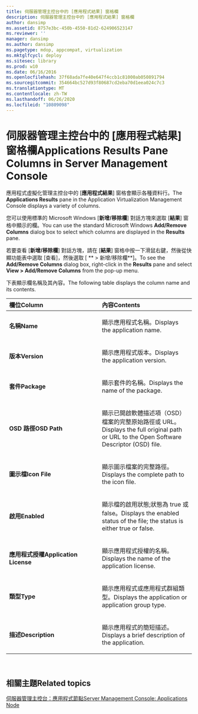 ```yaml
---
title: 伺服器管理主控台中的 [應用程式結果] 窗格欄
description: 伺服器管理主控台中的 [應用程式結果] 窗格欄
author: dansimp
ms.assetid: 8757e3bc-450b-4550-81d2-624906523147
ms.reviewer: ''
manager: dansimp
ms.author: dansimp
ms.pagetype: mdop, appcompat, virtualization
ms.mktglfcycl: deploy
ms.sitesec: library
ms.prod: w10
ms.date: 06/16/2016
ms.openlocfilehash: 37f68ada7fe40e647f4ccb1c81000ab050891794
ms.sourcegitcommit: 354664bc527d93f80687cd2eba70d1eea024c7c3
ms.translationtype: MT
ms.contentlocale: zh-TW
ms.lasthandoff: 06/26/2020
ms.locfileid: "10809098"
---
```

# <span data-ttu-id="d2b62-103">伺服器管理主控台中的 [應用程式結果] 窗格欄</span><span class="sxs-lookup"><span data-stu-id="d2b62-103">Applications Results Pane Columns in Server Management Console</span></span>


<span data-ttu-id="d2b62-104">應用程式虛擬化管理主控台中的 [**應用程式結果**] 窗格會顯示各種資料行。</span><span class="sxs-lookup"><span data-stu-id="d2b62-104">The **Applications Results** pane in the Application Virtualization Management Console displays a variety of columns.</span></span>

<span data-ttu-id="d2b62-105">您可以使用標準的 Microsoft Windows [**新增/移除欄**] 對話方塊來選取 [**結果**] 窗格中顯示的欄。</span><span class="sxs-lookup"><span data-stu-id="d2b62-105">You can use the standard Microsoft Windows **Add/Remove Columns** dialog box to select which columns are displayed in the **Results** pane.</span></span>

<span data-ttu-id="d2b62-106">若要查看 [**新增/移除欄**] 對話方塊，請在 [**結果**] 窗格中按一下滑鼠右鍵，然後從快顯功能表中選取 [查看]，然後選取 [ \*\* &gt; 新增/移除欄\*\*]。</span><span class="sxs-lookup"><span data-stu-id="d2b62-106">To see the **Add/Remove Columns** dialog box, right-click in the **Results** pane and select **View &gt; Add/Remove Columns** from the pop-up menu.</span></span>

<span data-ttu-id="d2b62-107">下表顯示欄名稱及其內容。</span><span class="sxs-lookup"><span data-stu-id="d2b62-107">The following table displays the column name and its contents.</span></span>

<table>
<colgroup>
<col width="50%" />
<col width="50%" />
</colgroup>
<thead>
<tr class="header">
<th align="left"><span data-ttu-id="d2b62-108">欄位</span><span class="sxs-lookup"><span data-stu-id="d2b62-108">Column</span></span></th>
<th align="left"><span data-ttu-id="d2b62-109">內容</span><span class="sxs-lookup"><span data-stu-id="d2b62-109">Contents</span></span></th>
</tr>
</thead>
<tbody>
<tr class="odd">
<td align="left"><p><strong><span data-ttu-id="d2b62-110">名稱</span><span class="sxs-lookup"><span data-stu-id="d2b62-110">Name</span></span></strong></p></td>
<td align="left"><p><span data-ttu-id="d2b62-111">顯示應用程式名稱。</span><span class="sxs-lookup"><span data-stu-id="d2b62-111">Displays the application name.</span></span></p></td>
</tr>
<tr class="even">
<td align="left"><p><strong><span data-ttu-id="d2b62-112">版本</span><span class="sxs-lookup"><span data-stu-id="d2b62-112">Version</span></span></strong></p></td>
<td align="left"><p><span data-ttu-id="d2b62-113">顯示應用程式版本。</span><span class="sxs-lookup"><span data-stu-id="d2b62-113">Displays the application version.</span></span></p></td>
</tr>
<tr class="odd">
<td align="left"><p><strong><span data-ttu-id="d2b62-114">套件</span><span class="sxs-lookup"><span data-stu-id="d2b62-114">Package</span></span></strong></p></td>
<td align="left"><p><span data-ttu-id="d2b62-115">顯示套件的名稱。</span><span class="sxs-lookup"><span data-stu-id="d2b62-115">Displays the name of the package.</span></span></p></td>
</tr>
<tr class="even">
<td align="left"><p><strong><span data-ttu-id="d2b62-116">OSD 路徑</span><span class="sxs-lookup"><span data-stu-id="d2b62-116">OSD Path</span></span></strong></p></td>
<td align="left"><p><span data-ttu-id="d2b62-117">顯示已開啟軟體描述項（OSD）檔案的完整原始路徑或 URL。</span><span class="sxs-lookup"><span data-stu-id="d2b62-117">Displays the full original path or URL to the Open Software Descriptor (OSD) file.</span></span></p></td>
</tr>
<tr class="odd">
<td align="left"><p><strong><span data-ttu-id="d2b62-118">圖示檔</span><span class="sxs-lookup"><span data-stu-id="d2b62-118">Icon File</span></span></strong></p></td>
<td align="left"><p><span data-ttu-id="d2b62-119">顯示圖示檔案的完整路徑。</span><span class="sxs-lookup"><span data-stu-id="d2b62-119">Displays the complete path to the icon file.</span></span></p></td>
</tr>
<tr class="even">
<td align="left"><p><strong><span data-ttu-id="d2b62-120">啟用</span><span class="sxs-lookup"><span data-stu-id="d2b62-120">Enabled</span></span></strong></p></td>
<td align="left"><p><span data-ttu-id="d2b62-121">顯示檔的啟用狀態;狀態為 true 或 false。</span><span class="sxs-lookup"><span data-stu-id="d2b62-121">Displays the enabled status of the file; the status is either true or false.</span></span></p></td>
</tr>
<tr class="odd">
<td align="left"><p><strong><span data-ttu-id="d2b62-122">應用程式授權</span><span class="sxs-lookup"><span data-stu-id="d2b62-122">Application License</span></span></strong></p></td>
<td align="left"><p><span data-ttu-id="d2b62-123">顯示應用程式授權的名稱。</span><span class="sxs-lookup"><span data-stu-id="d2b62-123">Displays the name of the application license.</span></span></p></td>
</tr>
<tr class="even">
<td align="left"><p><strong><span data-ttu-id="d2b62-124">類型</span><span class="sxs-lookup"><span data-stu-id="d2b62-124">Type</span></span></strong></p></td>
<td align="left"><p><span data-ttu-id="d2b62-125">顯示應用程式或應用程式群組類型。</span><span class="sxs-lookup"><span data-stu-id="d2b62-125">Displays the application or application group type.</span></span></p></td>
</tr>
<tr class="odd">
<td align="left"><p><strong><span data-ttu-id="d2b62-126">描述</span><span class="sxs-lookup"><span data-stu-id="d2b62-126">Description</span></span></strong></p></td>
<td align="left"><p><span data-ttu-id="d2b62-127">顯示應用程式的簡短描述。</span><span class="sxs-lookup"><span data-stu-id="d2b62-127">Displays a brief description of the application.</span></span></p></td>
</tr>
</tbody>
</table>

 

## <span data-ttu-id="d2b62-128">相關主題</span><span class="sxs-lookup"><span data-stu-id="d2b62-128">Related topics</span></span>


[<span data-ttu-id="d2b62-129">伺服器管理主控台：應用程式節點</span><span class="sxs-lookup"><span data-stu-id="d2b62-129">Server Management Console: Applications Node</span></span>](server-management-console-applications-node.md)

 

 





